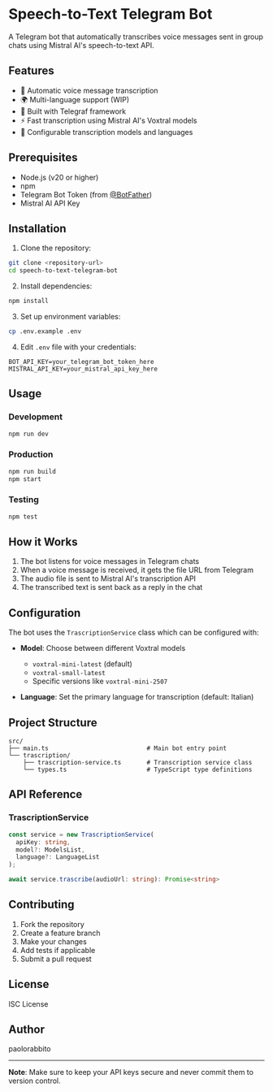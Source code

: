 # Speech-to-Text Telegram Bot

A Telegram bot that automatically transcribes voice messages sent in group chats using Mistral AI's speech-to-text API.

## Features

- 🎤 Automatic voice message transcription
- 🌍 Multi-language support (WIP)
- 🤖 Built with Telegraf framework
- ⚡ Fast transcription using Mistral AI's Voxtral models
- 🔧 Configurable transcription models and languages

## Prerequisites

- Node.js (v20 or higher)
- npm
- Telegram Bot Token (from [@BotFather](https://t.me/botfather))
- Mistral AI API Key

## Installation

1. Clone the repository:
```bash
git clone <repository-url>
cd speech-to-text-telegram-bot
```

2. Install dependencies:
```bash
npm install
```

3. Set up environment variables:
```bash
cp .env.example .env
```

4. Edit `.env` file with your credentials:
```env
BOT_API_KEY=your_telegram_bot_token_here
MISTRAL_API_KEY=your_mistral_api_key_here
```

## Usage

### Development
```bash
npm run dev
```

### Production
```bash
npm run build
npm start
```

### Testing
```bash
npm test
```

## How it Works

1. The bot listens for voice messages in Telegram chats
2. When a voice message is received, it gets the file URL from Telegram
3. The audio file is sent to Mistral AI's transcription API
4. The transcribed text is sent back as a reply in the chat

## Configuration

The bot uses the `TrascriptionService` class which can be configured with:

- **Model**: Choose between different Voxtral models
  - `voxtral-mini-latest` (default)
  - `voxtral-small-latest`
  - Specific versions like `voxtral-mini-2507`

- **Language**: Set the primary language for transcription (default: Italian)

## Project Structure

```
src/
├── main.ts                           # Main bot entry point
└── trascription/
    ├── trascription-service.ts       # Transcription service class
    └── types.ts                      # TypeScript type definitions
```

## API Reference

### TrascriptionService

```typescript
const service = new TrascriptionService(
  apiKey: string,
  model?: ModelsList,
  language?: LanguageList
);

await service.trascribe(audioUrl: string): Promise<string>
```

## Contributing

1. Fork the repository
2. Create a feature branch
3. Make your changes
4. Add tests if applicable
5. Submit a pull request

## License

ISC License

## Author

paolorabbito

---

**Note**: Make sure to keep your API keys secure and never commit them to version control.